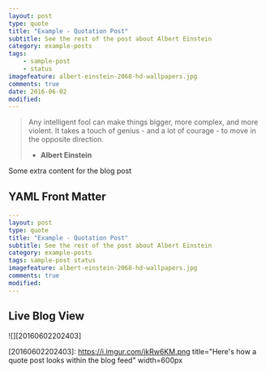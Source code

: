 ```yaml
---
layout: post
type: quote
title: "Example - Quotation Post"
subtitle: See the rest of the post about Albert Einstein
category: example-posts
tags: 
    - sample-post 
    - status
imagefeature: albert-einstein-2068-hd-wallpapers.jpg
comments: true
date: 2016-06-02
modified: 
---
```


> Any intelligent fool can make things bigger, more complex, and more violent. It takes a touch of genius - and a lot of courage - to move in the opposite direction.
> - **Albert Einstein**

<!--summary-->

Some extra content for the blog post

## YAML Front Matter

```yaml
---
layout: post
type: quote
title: "Example - Quotation Post"
subtitle: See the rest of the post about Albert Einstein
category: example-posts
tags: sample-post status
imagefeature: albert-einstein-2068-hd-wallpapers.jpg
comments: true
modified: 
---
```
    
## Live Blog View


![][20160602202403]

[20160602202403]: https://i.imgur.com/jkRw6KM.png title="Here's how a quote post looks within the blog feed" width=600px

